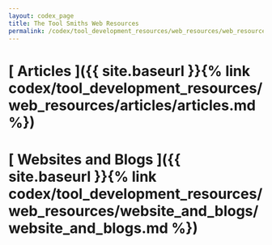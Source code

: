 ```yaml
---
layout: codex_page
title: The Tool Smiths Web Resources
permalink: /codex/tool_development_resources/web_resources/web_resources
---
```


# [ Articles ]({{ site.baseurl }}{% link codex/tool_development_resources/web_resources/articles/articles.md %})

# [ Websites and Blogs ]({{ site.baseurl }}{% link codex/tool_development_resources/web_resources/website_and_blogs/website_and_blogs.md %})

